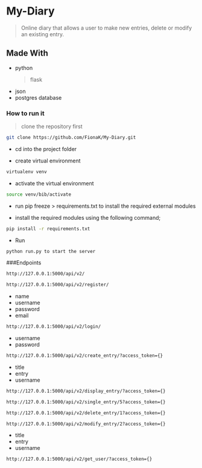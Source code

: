 # My-Diary
  > Online diary that allows a user to make new entries, delete or modify an existing entry.

## Made With
   * python
      > flask
   * json
   * postgres database

### How to run it
  > clone the repository first
```sh
git clone https://github.com/FionaK/My-Diary.git
```
* cd into the project folder

* create virtual environment
```sh
virtualenv venv
```
* activate the virtual environment
```sh
source venv/bib/activate
```
* run pip freeze > requirements.txt to install the required external modules

* install the required modules using the following command;
```sh
pip install -r requirements.txt
```
* Run
```sh
python run.py to start the server
```

###Endpoints
```sh
http://127.0.0.1:5000/api/v2/
```
```sh
http://127.0.0.1:5000/api/v2/register/
```
  * name
  * username
  * password
  * email
```sh
http://127.0.0.1:5000/api/v2/login/
```
  * username
  * password
```sh
http://127.0.0.1:5000/api/v2/create_entry/?access_token={}
```
  * title
  * entry
  * username
```sh
http://127.0.0.1:5000/api/v2/display_entry/?access_token={}
```
```sh
http://127.0.0.1:5000/api/v2/single_entry/5?access_token={}
```
```sh
http://127.0.0.1:5000/api/v2/delete_entry/1?access_token={}
```
```sh
http://127.0.0.1:5000/api/v2/modify_entry/2?access_token={}
```
 * title
 * entry
 * username
```sh
http://127.0.0.1:5000/api/v2/get_user/?access_token={}
```

